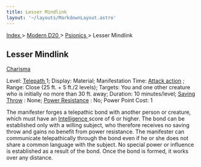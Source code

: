 ```yaml
---
title: Lesser Mindlink
layout: '~/layouts/MarkdownLayout.astro'
---
```


[ Index ](/) > [ Modern D20 ](/modern.d20.srd) > [ Psionics ](/modern.d20.srd/psionics) > Lesser Mindlink

##  Lesser Mindlink

[ Charisma ](/modern.d20.srd/basics/ability.scores)

Level: [ Telepath ](/modern.d20.srd/classes/advanced/telepath) 1; Display:
Material; Manifestation Time: [ Attack action](/modern.d20.srd/combat/attack.actions) ; Range: Close (25 ft. + 5 ft./2
levels); Targets: You and one other creature who is initially no more than 30
ft. away; Duration: 10 minutes/level; [ Saving Throw](/modern.d20.srd/basics/saving.throws) : None; [ Power Resistance](/modern.d20.srd/special.abilities/power.resistance) : No; Power Point Cost:
1

The manifester forges a telepathic bond with another person or creature, which
must have an [ Intelligence ](/modern.d20.srd/basics/ability.scores) score of
6 or higher. The bond can be established only with a willing subject, who
therefore receives no saving throw and gains no benefit from power resistance.
The manifester can communicate telepathically through the bond even if he or
she does not share a common language with the subject. No special power or
influence is established as a result of the bond. Once the bond is formed, it
works over any distance.

